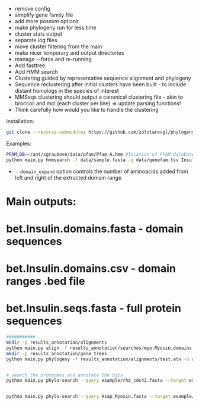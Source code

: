 - remove config  
- simplify gene family file  
- add more possvm options   
- make phylogeny run for less time 
- cluster stats output 
- separate log files 
- move cluster filtering from the main 
- make nicer temporary and output directories  
- manage --force and re-running  
- Add fasttree 
- Add HMM search 
- Clustering guided by representative sequence alignment and phylogeny  
- Sequence reclustering after initial clusters have been built - to include distant homologs in the species of interest  
- MMSeqs clustering should output a canonical clustering file - akin to broccoli and mcl (each cluster per line) => update parsing functions!  
- Think carefully how would you like to handle the clustering  

Installation:
```bash
git clone --recurse-submodules https://github.com/zolotarovgl/phylogeny.git
```

Examples: 
```bash
PFAM_DB=~/ant/xgraubove/data/pfam/Pfam-A.hmm #location of PFAM database for .hmm fetching 
python main.py hmmsearch -f data/sample.fasta -g data/genefam.tsv Insulin -o results --pfam_db $PFAM_DB --domain_expand 50 
```

- `--domain_expand` option controls the number of aminoacids added from left and right of the extracted domain range   


# Main outputs: 
# bet.Insulin.domains.fasta - domain sequences
# bet.Insulin.domains.csv - domain ranges .bed file 
# bet.Insulin.seqs.fasta - full protein sequences



```bash
###########
mkdir -p results_annotation/alignments
python main.py align -f results_annotation/searches/myo.Myosin.domains.fasta -o results_annotation/alignments/test.aln -c 10
mkdir -p results_annotation/gene_trees
python main.py phylogeny -f results_annotation/alignments/test.aln -o results_annotation/gene_trees/test -c 15


# search the proteomes and annotate the hits
python main.py phylo-search --query example/rho_cdc42.fasta --target example/Mlei.fasta -c 3 -o test -p x


python main.py phylo-search --query Hsap_Myosin.fasta --target example/proteomes.fasta -c 15 -o results -s Mlei -r Hsap_gene_names.csv -p boo
```

